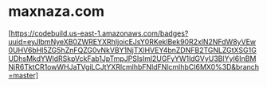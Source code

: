 # maxnaza.com
[https://codebuild.us-east-1.amazonaws.com/badges?uuid=eyJlbmNyeXB0ZWREYXRhIjoicEJsY0RKeklBek90R2xlN2NFdW8yVEw0UHV6bHl5ZG5hZnFQZG0vNkVBY1NjTXlHVEY4bnZDNFB2TGNLZGtXSG1GUDhsMkdYWldRSkpVckFab1JpTmpJPSIsIml2UGFyYW1ldGVyU3BlYyI6InBMNjR6TktCR1owWHJaTVgiLCJtYXRlcmlhbFNldFNlcmlhbCI6MX0%3D&branch=master]
